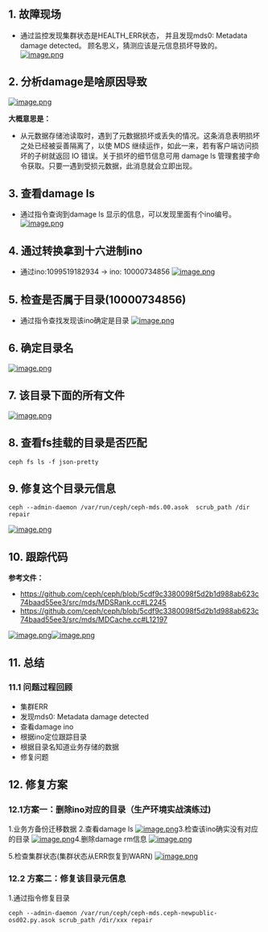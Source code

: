 ## 1. 故障现场

- 通过监控发现集群状态是HEALTH_ERR状态， 并且发现mds0: Metadata damage detected。 顾名思义，猜测应该是元信息损坏导致的。 [![image.png](https://camo.githubusercontent.com/6286efebac7a7dacb10f8a3021fee6ca0c8bfc1d/68747470733a2f2f75706c6f61642d696d616765732e6a69616e7368752e696f2f75706c6f61645f696d616765732f323039393230312d333061626636643437623963666164662e706e673f696d6167654d6f6772322f6175746f2d6f7269656e742f7374726970253743696d61676556696577322f322f772f31323430)](https://camo.githubusercontent.com/6286efebac7a7dacb10f8a3021fee6ca0c8bfc1d/68747470733a2f2f75706c6f61642d696d616765732e6a69616e7368752e696f2f75706c6f61645f696d616765732f323039393230312d333061626636643437623963666164662e706e673f696d6167654d6f6772322f6175746f2d6f7269656e742f7374726970253743696d61676556696577322f322f772f31323430)

## 2. 分析damage是啥原因导致

[![image.png](https://camo.githubusercontent.com/55edd8da7d9df5deeb29bae5aadb63ca766ab3fc/68747470733a2f2f75706c6f61642d696d616765732e6a69616e7368752e696f2f75706c6f61645f696d616765732f323039393230312d383661383263353665393663623363622e706e673f696d6167654d6f6772322f6175746f2d6f7269656e742f7374726970253743696d61676556696577322f322f772f31323430)](https://camo.githubusercontent.com/55edd8da7d9df5deeb29bae5aadb63ca766ab3fc/68747470733a2f2f75706c6f61642d696d616765732e6a69616e7368752e696f2f75706c6f61645f696d616765732f323039393230312d383661383263353665393663623363622e706e673f696d6167654d6f6772322f6175746f2d6f7269656e742f7374726970253743696d61676556696577322f322f772f31323430)

**大概意思是：**

- 从元数据存储池读取时，遇到了元数据损坏或丢失的情况。这条消息表明损坏之处已经被妥善隔离了，以使 MDS 继续运作，如此一来，若有客户端访问损坏的子树就返回 IO 错误。关于损坏的细节信息可用 damage ls 管理套接字命令获取。只要一遇到受损元数据，此消息就会立即出现。

## 3. 查看damage ls

- 通过指令查询到damage ls 显示的信息，可以发现里面有个ino编号。 [![image.png](https://camo.githubusercontent.com/0a3af6ec4e95cc210f5918d63e61bf274d6548f2/68747470733a2f2f75706c6f61642d696d616765732e6a69616e7368752e696f2f75706c6f61645f696d616765732f323039393230312d666662366162643732613862333138312e706e673f696d6167654d6f6772322f6175746f2d6f7269656e742f7374726970253743696d61676556696577322f322f772f31323430)](https://camo.githubusercontent.com/0a3af6ec4e95cc210f5918d63e61bf274d6548f2/68747470733a2f2f75706c6f61642d696d616765732e6a69616e7368752e696f2f75706c6f61645f696d616765732f323039393230312d666662366162643732613862333138312e706e673f696d6167654d6f6772322f6175746f2d6f7269656e742f7374726970253743696d61676556696577322f322f772f31323430)

## 4. 通过转换拿到十六进制ino

- 通过ino:1099519182934 -> ino: 10000734856 [![image.png](https://camo.githubusercontent.com/9ee23173b4514b1b5aef411ac3b309119f3fbc88/68747470733a2f2f75706c6f61642d696d616765732e6a69616e7368752e696f2f75706c6f61645f696d616765732f323039393230312d323535393532393566383065396534632e706e673f696d6167654d6f6772322f6175746f2d6f7269656e742f7374726970253743696d61676556696577322f322f772f31323430)](https://camo.githubusercontent.com/9ee23173b4514b1b5aef411ac3b309119f3fbc88/68747470733a2f2f75706c6f61642d696d616765732e6a69616e7368752e696f2f75706c6f61645f696d616765732f323039393230312d323535393532393566383065396534632e706e673f696d6167654d6f6772322f6175746f2d6f7269656e742f7374726970253743696d61676556696577322f322f772f31323430)

## 5. 检查是否属于目录(10000734856)

- 通过指令查找发现该ino确定是目录 [![image.png](https://camo.githubusercontent.com/5db8b7eb6f7530e7fe736922e947410ecfe32746/68747470733a2f2f75706c6f61642d696d616765732e6a69616e7368752e696f2f75706c6f61645f696d616765732f323039393230312d303039306538663131323734326533332e706e673f696d6167654d6f6772322f6175746f2d6f7269656e742f7374726970253743696d61676556696577322f322f772f31323430)](https://camo.githubusercontent.com/5db8b7eb6f7530e7fe736922e947410ecfe32746/68747470733a2f2f75706c6f61642d696d616765732e6a69616e7368752e696f2f75706c6f61645f696d616765732f323039393230312d303039306538663131323734326533332e706e673f696d6167654d6f6772322f6175746f2d6f7269656e742f7374726970253743696d61676556696577322f322f772f31323430)

## 6. 确定目录名

[![image.png](https://camo.githubusercontent.com/81f9c6ba9062737fdba1871dd82437cdc3178d9a/68747470733a2f2f75706c6f61642d696d616765732e6a69616e7368752e696f2f75706c6f61645f696d616765732f323039393230312d313036396335623139383732313766662e706e673f696d6167654d6f6772322f6175746f2d6f7269656e742f7374726970253743696d61676556696577322f322f772f31323430)](https://camo.githubusercontent.com/81f9c6ba9062737fdba1871dd82437cdc3178d9a/68747470733a2f2f75706c6f61642d696d616765732e6a69616e7368752e696f2f75706c6f61645f696d616765732f323039393230312d313036396335623139383732313766662e706e673f696d6167654d6f6772322f6175746f2d6f7269656e742f7374726970253743696d61676556696577322f322f772f31323430)

## 7. 该目录下面的所有文件

[![image.png](https://camo.githubusercontent.com/d33ad51dd15e5361720b312a55ab1f24992524cd/68747470733a2f2f75706c6f61642d696d616765732e6a69616e7368752e696f2f75706c6f61645f696d616765732f323039393230312d383865653336613335343733393561362e706e673f696d6167654d6f6772322f6175746f2d6f7269656e742f7374726970253743696d61676556696577322f322f772f31323430)](https://camo.githubusercontent.com/d33ad51dd15e5361720b312a55ab1f24992524cd/68747470733a2f2f75706c6f61642d696d616765732e6a69616e7368752e696f2f75706c6f61645f696d616765732f323039393230312d383865653336613335343733393561362e706e673f696d6167654d6f6772322f6175746f2d6f7269656e742f7374726970253743696d61676556696577322f322f772f31323430)

## 8. 查看fs挂载的目录是否匹配

```
ceph fs ls -f json-pretty
```

## 9. 修复这个目录元信息

```
ceph --admin-daemon /var/run/ceph/ceph-mds.00.asok  scrub_path /dir repair
```

[![image.png](https://camo.githubusercontent.com/501c2e06738e8814047da61a5d39b6c90cb7150e/68747470733a2f2f75706c6f61642d696d616765732e6a69616e7368752e696f2f75706c6f61645f696d616765732f323039393230312d313564346135613264373736646162622e706e673f696d6167654d6f6772322f6175746f2d6f7269656e742f7374726970253743696d61676556696577322f322f772f31323430)](https://camo.githubusercontent.com/501c2e06738e8814047da61a5d39b6c90cb7150e/68747470733a2f2f75706c6f61642d696d616765732e6a69616e7368752e696f2f75706c6f61645f696d616765732f323039393230312d313564346135613264373736646162622e706e673f696d6167654d6f6772322f6175746f2d6f7269656e742f7374726970253743696d61676556696577322f322f772f31323430)

## 10. 跟踪代码

**参考文件：**

- https://github.com/ceph/ceph/blob/5cdf9c3380098f5d2b1d988ab623c74baad55ee3/src/mds/MDSRank.cc#L2245
- https://github.com/ceph/ceph/blob/5cdf9c3380098f5d2b1d988ab623c74baad55ee3/src/mds/MDCache.cc#L12197

[![image.png](https://camo.githubusercontent.com/8dc0db0c416cf04adb7061a21d6225a848ed66d3/68747470733a2f2f75706c6f61642d696d616765732e6a69616e7368752e696f2f75706c6f61645f696d616765732f323039393230312d363337363639376438323438623730662e706e673f696d6167654d6f6772322f6175746f2d6f7269656e742f7374726970253743696d61676556696577322f322f772f31323430)](https://camo.githubusercontent.com/8dc0db0c416cf04adb7061a21d6225a848ed66d3/68747470733a2f2f75706c6f61642d696d616765732e6a69616e7368752e696f2f75706c6f61645f696d616765732f323039393230312d363337363639376438323438623730662e706e673f696d6167654d6f6772322f6175746f2d6f7269656e742f7374726970253743696d61676556696577322f322f772f31323430)[![image.png](https://camo.githubusercontent.com/229338421b416e79bfec5195b63f96a45ed43466/68747470733a2f2f75706c6f61642d696d616765732e6a69616e7368752e696f2f75706c6f61645f696d616765732f323039393230312d363135383061623662323839326231632e706e673f696d6167654d6f6772322f6175746f2d6f7269656e742f7374726970253743696d61676556696577322f322f772f31323430)](https://camo.githubusercontent.com/229338421b416e79bfec5195b63f96a45ed43466/68747470733a2f2f75706c6f61642d696d616765732e6a69616e7368752e696f2f75706c6f61645f696d616765732f323039393230312d363135383061623662323839326231632e706e673f696d6167654d6f6772322f6175746f2d6f7269656e742f7374726970253743696d61676556696577322f322f772f31323430)

## 11. 总结

### 11.1 问题过程回顾

- 集群ERR
- 发现mds0: Metadata damage detected
- 查看damage ino
- 根据ino定位跟踪目录
- 根据目录名知道业务存储的数据
- 修复问题

## 12. 修复方案

### 12.1方案一：删除ino对应的目录（生产环境实战演练过)

1.业务方备份迁移数据 2.查看damage ls [![image.png](https://camo.githubusercontent.com/dde5bafa1f821a9cbef87395bc3c2f25476eba77/68747470733a2f2f75706c6f61642d696d616765732e6a69616e7368752e696f2f75706c6f61645f696d616765732f323039393230312d366636613063663339643934613764392e706e673f696d6167654d6f6772322f6175746f2d6f7269656e742f7374726970253743696d61676556696577322f322f772f31323430)](https://camo.githubusercontent.com/dde5bafa1f821a9cbef87395bc3c2f25476eba77/68747470733a2f2f75706c6f61642d696d616765732e6a69616e7368752e696f2f75706c6f61645f696d616765732f323039393230312d366636613063663339643934613764392e706e673f696d6167654d6f6772322f6175746f2d6f7269656e742f7374726970253743696d61676556696577322f322f772f31323430)3.检查该ino确实没有对应的目录 [![image.png](https://camo.githubusercontent.com/6567b413826a8283e6bd473256330d5c42d424d5/68747470733a2f2f75706c6f61642d696d616765732e6a69616e7368752e696f2f75706c6f61645f696d616765732f323039393230312d623630353038346431303361363665612e706e673f696d6167654d6f6772322f6175746f2d6f7269656e742f7374726970253743696d61676556696577322f322f772f31323430)](https://camo.githubusercontent.com/6567b413826a8283e6bd473256330d5c42d424d5/68747470733a2f2f75706c6f61642d696d616765732e6a69616e7368752e696f2f75706c6f61645f696d616765732f323039393230312d623630353038346431303361363665612e706e673f696d6167654d6f6772322f6175746f2d6f7269656e742f7374726970253743696d61676556696577322f322f772f31323430)4.删除damage rm信息 [![image.png](https://camo.githubusercontent.com/3324fe445f707cc79502082a0b74df8738f6a2f8/68747470733a2f2f75706c6f61642d696d616765732e6a69616e7368752e696f2f75706c6f61645f696d616765732f323039393230312d613266653464346531613533353031662e706e673f696d6167654d6f6772322f6175746f2d6f7269656e742f7374726970253743696d61676556696577322f322f772f31323430)](https://camo.githubusercontent.com/3324fe445f707cc79502082a0b74df8738f6a2f8/68747470733a2f2f75706c6f61642d696d616765732e6a69616e7368752e696f2f75706c6f61645f696d616765732f323039393230312d613266653464346531613533353031662e706e673f696d6167654d6f6772322f6175746f2d6f7269656e742f7374726970253743696d61676556696577322f322f772f31323430)

5.检查集群状态(集群状态从ERR恢复到WARN) [![image.png](https://camo.githubusercontent.com/a8ba2173f5880e0ee8a5aac5511219a3a79b52de/68747470733a2f2f75706c6f61642d696d616765732e6a69616e7368752e696f2f75706c6f61645f696d616765732f323039393230312d653064323435643835653635373339362e706e673f696d6167654d6f6772322f6175746f2d6f7269656e742f7374726970253743696d61676556696577322f322f772f31323430)](https://camo.githubusercontent.com/a8ba2173f5880e0ee8a5aac5511219a3a79b52de/68747470733a2f2f75706c6f61642d696d616765732e6a69616e7368752e696f2f75706c6f61645f696d616765732f323039393230312d653064323435643835653635373339362e706e673f696d6167654d6f6772322f6175746f2d6f7269656e742f7374726970253743696d61676556696577322f322f772f31323430)

### 12.2 方案二：修复该目录元信息

1.通过指令修复目录

```
ceph --admin-daemon /var/run/ceph/ceph-mds.ceph-newpublic-osd02.py.asok scrub_path /dir/xxx repair
```
